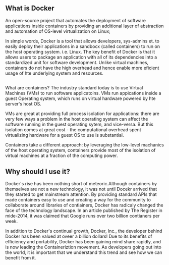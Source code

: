 ## What is Docker
An open-source project that automates the deployment of software applications inside
containers by providing an additional layer of abstraction and automation of OS-level virtualization on Linux;

In simple words, Docker is a tool that allows developers, sys-admins et. to easily deploy their
applications in a sandbocx (called containers) to run on the host operating system. i.e. Linux. The
key benefit of Docker is that it allows users to package an application with all of its dependencies into a standardized unit
for software development. Unlike virtual machines, containers do not have the high overhead and hence enable more eficient usage of hte underlying system and
resources.

##
What are containers?
The industry standard today is to use Virtual Machines (VMs) to run software applicatoins. VMs
run appications inside a guest Operating system, which runs on virtual hardware powered by hte
server's host OS.

VMs are great at providing full process isolation for applications: there are very few ways
a problem in the host operating system can affect the software running in the guest operating sytem, and vice-versa.
But this isolation comes at great cost - the computational overhead spent virtualizing hardware
for a guest OS to use is substantial.

Containers take a different approach: by leveraging the low-level machanics of the host operating system,
containers provide most of the isolation of virtual machines at a fraction of the computing power.

## Why should I use it?
Docker's rise has been nothing short of meteoric.Although containers by themselves
are not a new technology, it was not until Docekr arrived that they started to get
mainstream attention. By providing standard APIs that made containers easy to use and creating a way for the community to collaborate around libraries of contiainers,
Docker has radicaly changed the face of the technology landscape. In an article published
by The Register in mide-2014, it was claimed that Google runs over two billion contianers per week.

In addition to Docker's continual growth, Docker, Inc., the developer behind Docker has been valued at oveer a billion dollars! Due
to its benefits of efficiency and portability, Docker has been gaining mind share rapidly, and is now leading the Containeriztion movement.
As developers going out into the world, it is important that we understand this trend and see how we can benefit from it.

